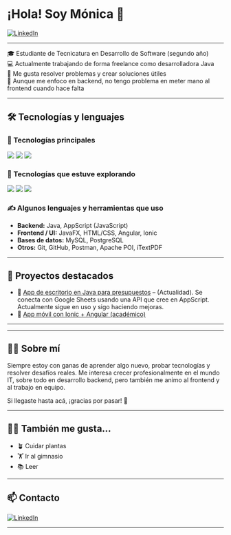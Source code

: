 # ¡Hola! Soy Mónica 👋

[![LinkedIn](https://img.shields.io/badge/LinkedIn-blue?style=flat&logo=linkedin&logoColor=white&link=https://www.linkedin.com/in/monica-melgarejo-esquivel-2b1b39164/)](https://www.linkedin.com/in/monica-melgarejo-esquivel-2b1b39164/)

---

🎓 Estudiante de Tecnicatura en Desarrollo de Software (segundo año)   
💻 Actualmente trabajando de forma freelance como desarrolladora Java  
🔧 Me gusta resolver problemas y crear soluciones útiles  
🙌 Aunque me enfoco en backend, no tengo problema en meter mano al frontend cuando hace falta

---

## 🛠️ Tecnologías y lenguajes

### 🚀 Tecnologías principales
<div align="left">
  <img src="https://img.shields.io/badge/Java-ED8B00?style=for-the-badge&logo=java&logoColor=white"/>
  <img src="https://img.shields.io/badge/JavaScript-F7DF1E?style=for-the-badge&logo=javascript&logoColor=black"/>
  <img src="https://img.shields.io/badge/JavaFX-3873AE?style=for-the-badge&logo=java&logoColor=white"/>
</div>

### 🧪 Tecnologías que estuve explorando
<div align="left">
  <img src="https://img.shields.io/badge/TypeScript-007ACC?style=for-the-badge&logo=typescript&logoColor=white"/>
  <img src="https://img.shields.io/badge/Angular-DD0031?style=for-the-badge&logo=angular&logoColor=white"/>
  <img src="https://img.shields.io/badge/Ionic-3880FF?style=for-the-badge&logo=ionic&logoColor=white"/>
</div>  

### ✍️ Algunos lenguajes y herramientas que uso
- **Backend:** Java, AppScript (JavaScript)
- **Frontend / UI:** JavaFX, HTML/CSS, Angular, Ionic
- **Bases de datos:** MySQL, PostgreSQL
- **Otros:** Git, GitHub, Postman, Apache POI, iTextPDF

---

## 📂 Proyectos destacados

- 💼 [App de escritorio en Java para presupuestos](https://github.com/monick96/AppEscritorioGestionPresupuestosMayoristas-Java) – (Actualidad). Se conecta con Google Sheets usando una API que cree en AppScript. Actualmente sigue en uso y sigo haciendo mejoras.
- 📱 [App móvil con Ionic + Angular (académico)](https://github.com/jlarata/habitus)

---



<div align="center">

<!-- ## 📈 Stats[![monick96's GitHub stats](https://repo-stats-blue.vercel.app/api?username=monick96&show_icons=true&theme=radical)](https://github.com/anuraghazra/github-readme-stats)  
[![Top Langs](https://repo-stats-blue.vercel.app/api/top-langs/?username=monick96&layout=compact&theme=radical)](https://github.com/anuraghazra/github-readme-stats)-->

</div>

---

## 🙋‍♀️ Sobre mí

Siempre estoy con ganas de aprender algo nuevo, probar tecnologías y resolver desafíos reales. Me interesa crecer profesionalmente en el mundo IT, sobre todo en desarrollo backend, pero también me animo al frontend y al trabajo en equipo.

Si llegaste hasta acá, ¡gracias por pasar! 🚀

---

## 🧘‍♀️ También me gusta...
- 🪴 Cuidar plantas
- 🏋️ Ir al gimnasio
- 📚 Leer

---

## 📫 Contacto

[![LinkedIn](https://img.shields.io/badge/LinkedIn-blue?style=flat&logo=linkedin&logoColor=white)](https://www.linkedin.com/in/monica-melgarejo-esquivel-2b1b39164/)

---


